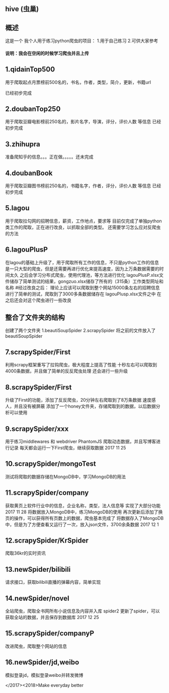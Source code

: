## hive (虫巢)
## 概述

这是一个 我个人用于练习python爬虫的项目：
1.用于自己练习
2.可供大家参考


#### 说明：我会在空闲的时候学习爬虫并且上传

## 1.qidainTop500
用于爬取起点月票榜前500名的，书名，作者，类型，简介，更新，书籍url
<!-- ![Alt text](pic1.png) -->
已经初步完成

## 2.doubanTop250
用于爬取豆瓣电影榜前250名的，影片名字，导演，评分，评价人数 等信息
已经初步完成

## 3.zhihupra  
准备爬知乎的信息。。。正在做。。。。。还未完成

## 4.doubanBook
用于爬取豆瓣图书榜前250名的，书籍名字，作者，评分，评价人数 等信息
已经初步完成

## 5.lagou
用于爬取拉勾网的招聘信息，薪资，工作地点，要求等
目前仅完成了单独python类工作的爬取，正在进行改良，以抓取全部的类型。
还需要学习怎么应对反爬虫的方法

## 6.lagouPlusP
在lagou的基础上升级了，用于爬取所有工作的信息，不只是python工作的信息
是一只大型的爬虫，但是还需要再进行优化来提高速度，因为上万条数据需要的时间太久
之后会学习分布式爬虫，使用代理池，等方法进行优化
lagouPlusP.xlsx文件储存了简单测试的结果，gongzuo.xlsx储存了所有的（315条）工作类型网址和名称
#经过改良之后：
理论上应该可以爬取到整个网站15000条左右的招聘信息
进行了简单的测试，爬取到了3000多条数据储存在 lagouPlusp.xlsx文件之中
在之后还会对这个爬虫进行一些改良

## 整合了文件夹的结构
创建了两个文件夹 1.beautiSoupSpider  2.scrapySpider
将之前的文件放入了 beautiSoupSpider

## 7.scrapySpider/First
利用scrapy框架重写了拉钩爬虫，极大程度上提高了性能
十秒左右可以爬取到4000条数据，并且做了简单的反反爬虫处理
还会进行一些升级

## 8.scrapySpider/First
升级了First的功能，添加了反反爬虫，20分钟左右爬取到了8万条数据
速度感人，并且没有被屏蔽
添加了一个honey文件夹，存储爬取到的数据，以后数据分析可以使用

## 9.scrapySpider/xxx
用于练习middlewares 和 webdriver PhantomJS 爬取动态数据，并且写博客进行记录
每天都会运行一下First爬虫，继续获取数据 2017 11 25

## 10.scrapySpider/mongoTest
测试将爬取的数据存储在MongoDB中，学习MongoDB的用法

## 11.scrapySpider/company
获取黄页上软件行业中的信息，企业名称，类型，法人信息等
实现了大部分功能 2017 11 28
将数据放入MongoDB中，练习MongoDB的使用 
再次更新后添加了换页的操作，可以获得所有页数上的数据，爬虫基本完成了
将数据存入了MongoDB中，但是为了方便查看又运行了一次，放入json文件，3700余条数据
2017 12 1

## 12.scrapySpider/KrSpider
爬取36kr的实时资讯

## 13.newSpider/bilibili
请求接口，获取bilibili直播的弹幕内容，简单实现

## 14.newSpider/novel
全站爬虫，爬取全书网所有小说信息及内容并入库
spider2 更新了spider，可以获取全站的数据，并且保存到数据库
2017 12 25

## 15.scrapySpider/companyP
改进爬虫，爬取整个网站的信息

## 16.newSpider/jd,weibo
模拟登录jd，模拟登录weibo并转发微博

</2017><2018>Make everyday better